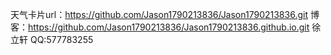 天气卡片url：https://github.com/Jason1790213836/Jason1790213836.git 
博客：https://github.com/Jason1790213836/Jason1790213836.github.io.git 
徐立轩
QQ:577783255 
